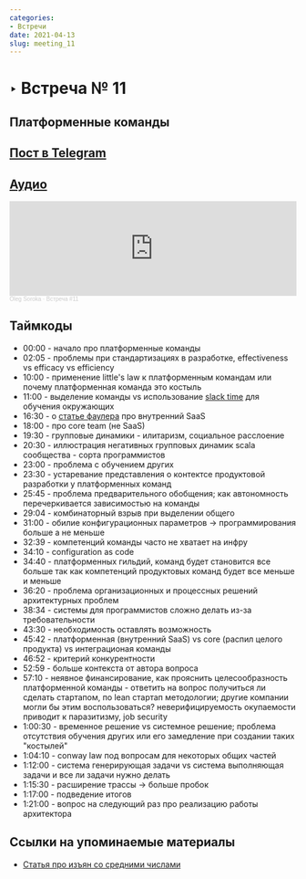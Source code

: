 ```yaml
---
categories:
- Встречи
date: 2021-04-13
slug: meeting_11
---
```

# ‣ Встреча № 11

## Платформенные команды

<!-- more -->

## [Пост в Telegram](https://t.me/modernsd/21727)

## [Аудио](https://soundcloud.com/oleg-soroka/vstrecha-11)

<iframe width="100%" height="166" scrolling="no" frameborder="no" allow="autoplay" src="https://w.soundcloud.com/player/?url=https%3A//api.soundcloud.com/tracks/1630941840&color=%23ff5500&auto_play=false&hide_related=false&show_comments=true&show_user=true&show_reposts=false&show_teaser=true"></iframe><div style="font-size: 10px; color: #cccccc;line-break: anywhere;word-break: normal;overflow: hidden;white-space: nowrap;text-overflow: ellipsis; font-family: Interstate,Lucida Grande,Lucida Sans Unicode,Lucida Sans,Garuda,Verdana,Tahoma,sans-serif;font-weight: 100;"><a href="https://soundcloud.com/oleg-soroka" title="Oleg Soroka" target="_blank" style="color: #cccccc; text-decoration: none;">Oleg Soroka</a> · <a href="https://soundcloud.com/oleg-soroka/vstrecha-11" title="Встреча #11" target="_blank" style="color: #cccccc; text-decoration: none;">Встреча #11</a></div>

<!-- more -->

## Таймкоды

- 00:00 - начало про платформенные команды
- 02:05 - проблемы при стандартизациях в разработке, effectiveness vs efficacy vs efficiency
- 10:00 - применение little's law к платформенным командам или почему платформенная команда это костыль
- 11:00 - выделение команды vs использование [slack time](https://t.me/modernsd/20355) для обучения окружающих
- 16:30 - о [статье фаулера](https://martinfowler.com/articles/platform-prerequisites.html) про внутренний SaaS
- 18:00 - про core team (не SaaS)
- 19:30 - групповые динамики - илитаризм, социальное расслоение
- 20:30 - иллюстрация негативных групповых динамик scala сообщества - сорта программистов
- 23:00 - проблема с обучением других
- 23:30 - устаревание представления о контектсе продуктовой разработки у платформенных команд
- 25:45 - проблема предварительного обобщения; как автономность перечеркивается зависимостью на команды
- 29:04 - комбинаторный взрыв при выделении общего
- 31:00 - обилие конфигурационных параметров -> программирования больше а не меньше
- 32:39 - компетенций команды часто не хватает на инфру
- 34:10 - configuration as code
- 34:40 - платформенных гильдий, команд будет становится все больше так как компетенций продуктовых команд будет все меньше и меньше
- 36:20 - проблема организационных и процессных решений архитектурных проблем
- 38:34 - системы для программистов сложно делать из-за требовательности
- 43:30 - необходимость оставлять возможность
- 45:42 - платформенная (внутренний SaaS) vs core (распил целого продукта) vs интеграционая команды
- 46:52 - критерий конкурентности
- 52:59 - больше контекста от автора вопроса
- 57:10 - неявное финансирование, как прояснить целесообразность платформенной команды - ответить на вопрос получиться ли сделать стартапом, по lean стартап методологии; другие компании могли бы этим воспользоваться? неверифицируемость окупаемости приводит к паразитизму, job security
- 1:00:30 - временное решение vs системное решение; проблема отсутствия обучения других или его замедление при создании таких "костылей"
- 1:04:10 - conway law под вопросам для некоторых общих частей
- 1:12:00 - система генерирующая задачи vs система выполняющая задачи и все ли задачи нужно делать
- 1:15:30 - расширение трассы -> больше пробок
- 1:17:00 - подведение итогов
- 1:21:00 - вопрос на следующий раз про реализацию работы архитектора

## Cсылки на упоминаемые материалы

- [Статья про изъян со средними числами](https://habr.com/ru/post/391425/)
